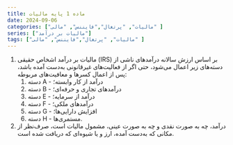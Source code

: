 ```yaml
---
title: ماده 1 پایه مالیات
date: 2024-09-06
categories: ["مالیات", "پرتغال","فایننس", "مالی" ]
series: ["مالیات بر درآمد"]
tags: ["مالیات", "پرتغال","فایننس", "مالی" ]
---
```


1. مالیات بر درآمد اشخاص حقیقی (IRS) بر اساس ارزش سالانه درآمدهای ناشی از دسته‌های زیر اعمال می‌شود، حتی اگر از فعالیت‌های غیرقانونی به‌دست آمده باشد، پس از اعمال کسرها و معافیت‌های مربوطه:
   1. دسته A - درآمد از کار وابسته؛
   2. دسته B - درآمدهای تجاری و حرفه‌ای؛
   3. دسته E - درآمد از سرمایه؛
   4. دسته F - درآمدهای ملکی؛
   5. دسته G - افزایش دارایی‌ها؛
   6. دسته H - مستمری‌ها.
2. درآمد، چه به صورت نقدی و چه به صورت عینی، مشمول مالیات است، صرف‌نظر از مکانی که به‌دست آمده، ارز و یا شیوه‌ای که دریافت شده است.
